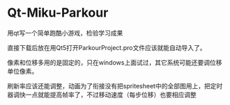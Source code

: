 # Qt-Miku-Parkour
用qt写一个简单跑酷小游戏，检验学习成果

直接下载后放在用Qt5打开ParkourProject.pro文件应该就能自动导入了。

像素和位移多用的是固定的，只在windows上面试过，其它系统可能还要调位移单位像素。

刷新率应该还能调整，动画为了衔接没有把spritesheet中的全部图用上，把定时器调快一点就能提高帧率了，不过移动速度（每步位移）也要相应调整



